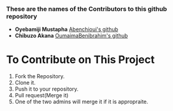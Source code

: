 ### These are the names of the Contributors to this github repository

* **Oyebamiji Mustapha** [Abenchioui's github](https://github.com/Abenchioui)
* **Chibuzo Akana** [OumaimaBenibrahim's github](https://github.com/OumaimaBenibrahim)

# To Contribute on This Project
1. Fork the Repository.
2. Clone it.
3. Push it to your repository.
4. Pull request(Merge it)
5. One of the two admins will merge it if it is appropraite.
